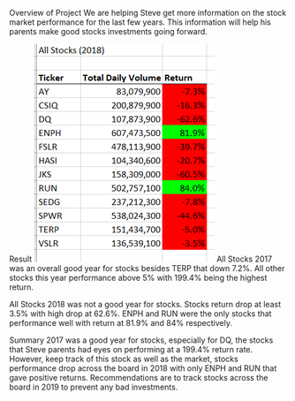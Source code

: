 Overview of Project 
We are helping Steve get more information on the stock market performance for the last few years. This information will help his parents make good stocks investments going forward. 

Result 
![](Resources/VBA_Challenge_2017.png?raw=true)
All Stocks 2017 was an overall good year for stocks besides TERP that down 7.2%. All other stocks this year performance above 5% with 199.4% being the highest return. 

All Stocks 2018 was not a good year for stocks. Stocks return drop at least 3.5% with high drop at 62.6%. ENPH and RUN were the only stocks that performance well with return at 81.9% and 84% respectively. 

Summary 
2017 was a good year for stocks, especially for DQ, the stocks that Steve parents had eyes on performing at a 199.4% return rate. However, keep track of this stock as well as the market, stocks performance drop across the board in 2018 with only ENPH and RUN that gave positive returns. Recommendations are to track stocks across the board in 2019 to prevent any bad investments. 
